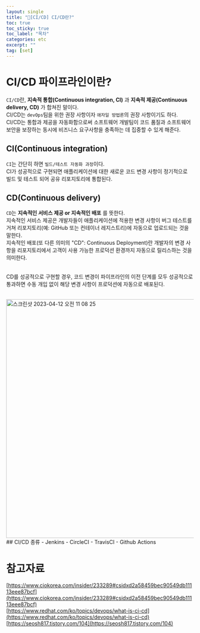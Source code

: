 ```yaml
---
layout: single
title: "📘[CI/CD] CI/CD란?"
toc: true
toc_sticky: true
toc_label: "목차"
categories: etc
excerpt: ""
tag: [set]
---
```


# CI/CD 파이프라인이란?
`CI/CD`란, **지속적 통합(Continuous integration, CI)** 과 **지속적 제공(Continuous delivery, CD)** 가 합쳐진 말이다.  
CI/CD는 `devOps`팀을 위한 권장 사항이자 `애자일 방법론`의 권장 사항이기도 하다.  
CI/CD는 통합과 제공을 자동화함으로써 소프트웨어 개발팀이 코드 품질과 소프트웨어 보안을 보장하는 동시에 비즈니스 요구사항을 충족하는 데 집중할 수 있게 해준다.  

## CI(Continuous integration)
`CI`는 간단히 하면 `빌드/테스트 자동화 과정`이다.  
CI가 성공적으로 구현되면 애플리케이션에 대한 새로운 코드 변경 사항이 정기적으로 빌드 및 테스트 되어 공유 리포지토리에 통합된다.  

## CD(Continuous delivery)
`CD`는 **지속적인 서비스 제공 or 지속적인 배포** 를 뜻한다.  
지속적인 서비스 제공은 개발자들이 애플리케이션에 적용한 변경 사항이 버그 테스트를 거쳐 리포지토리(예: GitHub 또는 컨테이너 레지스트리)에 자동으로 업로드되는 것을 말한다.  
지속적인 배포(또 다른 의미의 "CD": Continuous Deployment)란 개발자의 변경 사항을 리포지토리에서 고객이 사용 가능한 프로덕션 환경까지 자동으로 릴리스하는 것을 의미한다.  
<br>

CD를 성공적으로 구현할 경우, 코드 변경이 파이프라인의 이전 단계를 모두 성공적으로 통과하면 수동 개입 없이 해당 변경 사항이 프로덕션에 자동으로 배포된다.  
<br>

<img width="640" alt="스크린샷 2023-04-12 오전 11 08 25" src="https://user-images.githubusercontent.com/104587537/231329349-4b68524b-8801-4f67-a0b7-081a23f6215f.png">
## CI/CD 종류
- Jenkins
- CircleCI
- TravisCI
- Github Actions

# 참고자료
[https://www.ciokorea.com/insider/233289#csidxd2a58459bec90549db11113eee87bcf](https://www.ciokorea.com/insider/233289#csidxd2a58459bec90549db11113eee87bcf)  
[https://www.redhat.com/ko/topics/devops/what-is-ci-cd](https://www.redhat.com/ko/topics/devops/what-is-ci-cd)  
[https://seosh817.tistory.com/104](https://seosh817.tistory.com/104)  